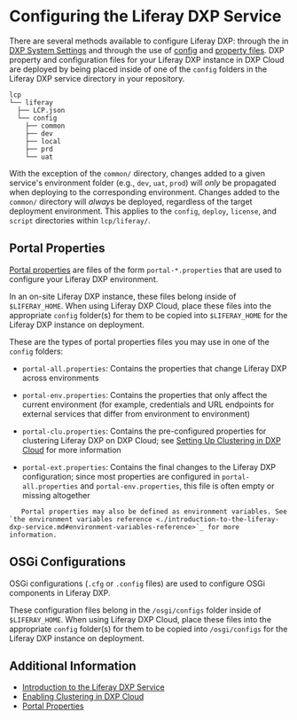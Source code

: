 # Configuring the Liferay DXP Service

There are several methods available to configure Liferay DXP: through the in [DXP System Settings](https://learn.liferay.com/dxp-7.x/system-administration/system-settings/system-settings.html) and through the use of [config](https://learn.liferay.com/dxp-7.x/system-administration/system-settings/using-configuration-files.html) and [property files](https://learn.liferay.com/dxp-7.x/installation-and-upgrades/reference/portal-properties.html).  DXP property and configuration files for your Liferay DXP instance in DXP Cloud are deployed by being placed inside of one of the `config` folders in the Liferay DXP service directory in your repository.

```
lcp
└── liferay
  ├── LCP.json
  └── config
    ├── common
    ├── dev
    ├── local
    ├── prd
    └── uat
```

With the exception of the `common/` directory, changes added to a given service's environment folder (e.g., `dev`, `uat`, `prod`) will _only_ be propagated when deploying to the corresponding environment. Changes added to the `common/` directory will _always_ be deployed, regardless of the target deployment environment. This applies to the `config`, `deploy`, `license`, and `script` directories within `lcp/liferay/`.

## Portal Properties

[Portal properties](https://learn.liferay.com/dxp-7.x/installation-and-upgrades/reference/portal-properties.html) are files of the form `portal-*.properties` that are used to configure your Liferay DXP environment.

In an on-site Liferay DXP instance, these files belong inside of `$LIFERAY_HOME`. When using Liferay DXP Cloud, place these files into the appropriate `config` folder(s) for them to be copied into `$LIFERAY_HOME` for the Liferay DXP instance on deployment.

These are the types of portal properties files you may use in one of the `config` folders:

* `portal-all.properties`: Contains the properties that change Liferay DXP across environments

* `portal-env.properties`: Contains the properties that only affect the current environment (for example, credentials and URL endpoints for external services that differ from environment to environment)

* `portal-clu.properties`: Contains the pre-configured properties for clustering Liferay DXP on DXP Cloud; see [Setting Up Clustering in DXP Cloud](./setting-up-clustering-in-dxp-cloud.md) for more information

* `portal-ext.properties`: Contains the final changes to the Liferay DXP configuration; since most properties are configured in `portal-all.properties` and `portal-env.properties`, this file is often empty or missing altogether

```note::
   Portal properties may also be defined as environment variables. See `the environment variables reference <./introduction-to-the-liferay-dxp-service.md#environment-variables-reference>`_ for more information.
```

## OSGi Configurations

OSGi configurations (`.cfg` or `.config` files) are used to configure OSGi components in Liferay DXP.

These configuration files belong in the `/osgi/configs` folder inside of `$LIFERAY_HOME`. When using Liferay DXP Cloud, place these files into the appropriate `config` folder(s) for them to be copied into `/osgi/configs` for the Liferay DXP instance on deployment.

## Additional Information

* [Introduction to the Liferay DXP Service](./introduction-to-the-liferay-dxp-service.md)
* [Enabling Clustering in DXP Cloud](./setting-up-clustering-in-dxp-cloud.md)
* [Portal Properties](https://learn.liferay.com/dxp-7.x/installation-and-upgrades/reference/portal-properties.html)
